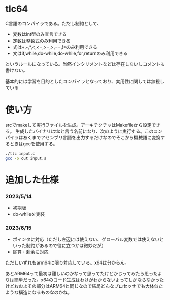 # tlc64

C言語のコンパイラである。ただし制約として、

* 変数はint型のみ宣言できる
* 定数は整数式のみ利用できる
* 式は+,-,*,<,<=,>=,>,==,!=のみ利用できる
* 文はif,while,do-while,do-while,for,returnのみ利用できる

というルールになっている。当然インクリメントなどは存在しないしコメントも書けない。

基本的には学習を目的としたコンパイラとなっており、実用性に関しては無視している

# 使い方
srcでmakeして実行ファイルを生成。アーキテクチャはMakefileから設定できる。
生成したバイナリはtlcと言う名前になり、次のように実行する。このコンパイラはあくまでアセンブリ言語を出力するだけなのでそこから機械語に変換するときはgccを使用する。
```bash
./tlc input.c
gcc -o out input.s
```

# 追加した仕様
### 2023/5/14
* 初期版
* do-whileを実装

### 2023/6/15
* ポインタに対応（ただし左辺には使えない、グローバル変数では使えないといった制約があるので役に立つかは微妙だが）
* 除算・剰余に対応

ただしいずれもarm64に限り対応している。x64は分からん。


あとARM64って最初は難しいのかなって思ってたけどかじってみたら思ったよりは簡単だった。x64のコード生成はわけがわからないよってしかならなかったけどおおよその部分はARM64と同じなので結局どんなプロセッサでも大体似たような構造になるものなのかね。
